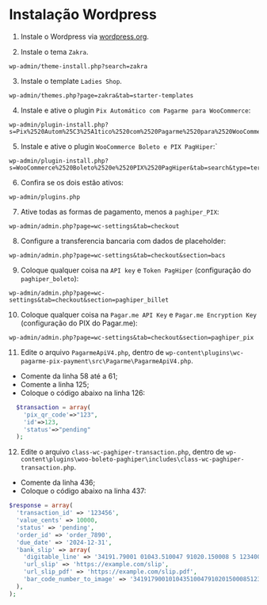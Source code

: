 # Instalação Wordpress

1. Instale o Wordpress via [wordpress.org](https://wordpress.org/download/).

2. Instale o tema `Zakra`.

```
wp-admin/theme-install.php?search=zakra
```

3. Instale o template `Ladies Shop`.

```
wp-admin/themes.php?page=zakra&tab=starter-templates
```

4. Instale e ative o plugin `Pix Automático com Pagarme para WooCommerce`:

```
wp-admin/plugin-install.php?s=Pix%2520Autom%25C3%25A1tico%2520com%2520Pagarme%2520para%2520WooCommerce%2520&tab=search&type=term
```

5. Instale e ative o plugin `WooCommerce Boleto e PIX PagHiper`:`

```
wp-admin/plugin-install.php?s=WooCommerce%2520Boleto%2520e%2520PIX%2520PagHiper&tab=search&type=term
```

6. Confira se os dois estão ativos:

```
wp-admin/plugins.php
```

7. Ative todas as formas de pagamento, menos a `paghiper_PIX`:

```
wp-admin/admin.php?page=wc-settings&tab=checkout
```

8. Configure a transferencia bancaria com dados de placeholder:

```
wp-admin/admin.php?page=wc-settings&tab=checkout&section=bacs
```

9. Coloque qualquer coisa na `API key` e `Token PagHiper` (configuração do `paghiper_boleto`):

```
wp-admin/admin.php?page=wc-settings&tab=checkout&section=paghiper_billet 
```

10. Coloque qualquer coisa na `Pagar.me API Key` e `Pagar.me Encryption Key` (configuração do PIX do Pagar.me):

```
wp-admin/admin.php?page=wc-settings&tab=checkout&section=paghiper_pix
```

11. Edite o arquivo `PagarmeApiV4.php`, dentro de `wp-content\plugins\wc-pagarme-pix-payment\src\Pagarme\PagarmeApiV4.php`.
    
  - Comente da linha 58 até a 61;
  - Comente a linha 125;
  - Coloque o código abaixo na linha 126:

```php
  $transaction = array(
    'pix_qr_code'=>"123",
    'id'=>123,
    'status'=>"pending"
  );
```

12. Edite o arquivo `class-wc-paghiper-transaction.php`, dentro de `wp-content\plugins\woo-boleto-paghiper\includes\class-wc-paghiper-transaction.php`.
    
  - Comente da linha 436;
  - Coloque o código abaixo na linha 437:

```php
$response = array(
  'transaction_id' => '123456',
  'value_cents' => 10000,
  'status' => 'pending',
  'order_id' => 'order_7890',
  'due_date' => '2024-12-31',
  'bank_slip' => array(
    'digitable_line' => '34191.79001 01043.510047 91020.150008 5 12340000001000',
    'url_slip' => 'https://example.com/slip',
    'url_slip_pdf' => 'https://example.com/slip.pdf',
    'bar_code_number_to_image' => '34191790010104351004791020150008512340000001000',
  ),
);
```
